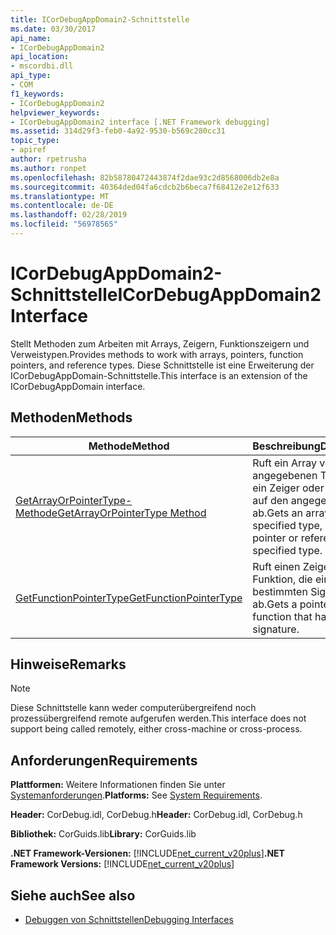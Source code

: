 ```yaml
---
title: ICorDebugAppDomain2-Schnittstelle
ms.date: 03/30/2017
api_name:
- ICorDebugAppDomain2
api_location:
- mscordbi.dll
api_type:
- COM
f1_keywords:
- ICorDebugAppDomain2
helpviewer_keywords:
- ICorDebugAppDomain2 interface [.NET Framework debugging]
ms.assetid: 314d29f3-feb0-4a92-9530-b569c280cc31
topic_type:
- apiref
author: rpetrusha
ms.author: ronpet
ms.openlocfilehash: 82b58780472443874f2dae93c2d8568006db2e8a
ms.sourcegitcommit: 40364ded04fa6cdcb2b6beca7f68412e2e12f633
ms.translationtype: MT
ms.contentlocale: de-DE
ms.lasthandoff: 02/28/2019
ms.locfileid: "56978565"
---
```

# <a name="icordebugappdomain2-interface"></a><span data-ttu-id="577fe-102">ICorDebugAppDomain2-Schnittstelle</span><span class="sxs-lookup"><span data-stu-id="577fe-102">ICorDebugAppDomain2 Interface</span></span>

<span data-ttu-id="577fe-103">Stellt Methoden zum Arbeiten mit Arrays, Zeigern, Funktionszeigern und Verweistypen.</span><span class="sxs-lookup"><span data-stu-id="577fe-103">Provides methods to work with arrays, pointers, function pointers, and reference types.</span></span> <span data-ttu-id="577fe-104">Diese Schnittstelle ist eine Erweiterung der ICorDebugAppDomain-Schnittstelle.</span><span class="sxs-lookup"><span data-stu-id="577fe-104">This interface is an extension of the ICorDebugAppDomain interface.</span></span>  
  
## <a name="methods"></a><span data-ttu-id="577fe-105">Methoden</span><span class="sxs-lookup"><span data-stu-id="577fe-105">Methods</span></span>  
  
|<span data-ttu-id="577fe-106">Methode</span><span class="sxs-lookup"><span data-stu-id="577fe-106">Method</span></span>|<span data-ttu-id="577fe-107">Beschreibung</span><span class="sxs-lookup"><span data-stu-id="577fe-107">Description</span></span>|  
|------------|-----------------|  
|[<span data-ttu-id="577fe-108">GetArrayOrPointerType-Methode</span><span class="sxs-lookup"><span data-stu-id="577fe-108">GetArrayOrPointerType Method</span></span>](../../../../docs/framework/unmanaged-api/debugging/icordebugappdomain2-getarrayorpointertype-method.md)|<span data-ttu-id="577fe-109">Ruft ein Array von den angegebenen Typ oder ein Zeiger oder Verweis auf den angegebenen Typ ab.</span><span class="sxs-lookup"><span data-stu-id="577fe-109">Gets an array of the specified type, or a pointer or reference to the specified type.</span></span>|  
|[<span data-ttu-id="577fe-110">GetFunctionPointerType</span><span class="sxs-lookup"><span data-stu-id="577fe-110">GetFunctionPointerType</span></span>](../../../../docs/framework/unmanaged-api/debugging/icordebugappdomain2-getfunctionpointertype-method.md)|<span data-ttu-id="577fe-111">Ruft einen Zeiger auf eine Funktion, die einer bestimmten Signatur ab.</span><span class="sxs-lookup"><span data-stu-id="577fe-111">Gets a pointer to a function that has a given signature.</span></span>|  
  
## <a name="remarks"></a><span data-ttu-id="577fe-112">Hinweise</span><span class="sxs-lookup"><span data-stu-id="577fe-112">Remarks</span></span>  
  
> [!NOTE]
>  <span data-ttu-id="577fe-113">Diese Schnittstelle kann weder computerübergreifend noch prozessübergreifend remote aufgerufen werden.</span><span class="sxs-lookup"><span data-stu-id="577fe-113">This interface does not support being called remotely, either cross-machine or cross-process.</span></span>  
  
## <a name="requirements"></a><span data-ttu-id="577fe-114">Anforderungen</span><span class="sxs-lookup"><span data-stu-id="577fe-114">Requirements</span></span>  
 <span data-ttu-id="577fe-115">**Plattformen:** Weitere Informationen finden Sie unter [Systemanforderungen](../../../../docs/framework/get-started/system-requirements.md).</span><span class="sxs-lookup"><span data-stu-id="577fe-115">**Platforms:** See [System Requirements](../../../../docs/framework/get-started/system-requirements.md).</span></span>  
  
 <span data-ttu-id="577fe-116">**Header:** CorDebug.idl, CorDebug.h</span><span class="sxs-lookup"><span data-stu-id="577fe-116">**Header:** CorDebug.idl, CorDebug.h</span></span>  
  
 <span data-ttu-id="577fe-117">**Bibliothek:** CorGuids.lib</span><span class="sxs-lookup"><span data-stu-id="577fe-117">**Library:** CorGuids.lib</span></span>  
  
 <span data-ttu-id="577fe-118">**.NET Framework-Versionen:** [!INCLUDE[net_current_v20plus](../../../../includes/net-current-v20plus-md.md)]</span><span class="sxs-lookup"><span data-stu-id="577fe-118">**.NET Framework Versions:** [!INCLUDE[net_current_v20plus](../../../../includes/net-current-v20plus-md.md)]</span></span>  
  
## <a name="see-also"></a><span data-ttu-id="577fe-119">Siehe auch</span><span class="sxs-lookup"><span data-stu-id="577fe-119">See also</span></span>
- [<span data-ttu-id="577fe-120">Debuggen von Schnittstellen</span><span class="sxs-lookup"><span data-stu-id="577fe-120">Debugging Interfaces</span></span>](../../../../docs/framework/unmanaged-api/debugging/debugging-interfaces.md)
